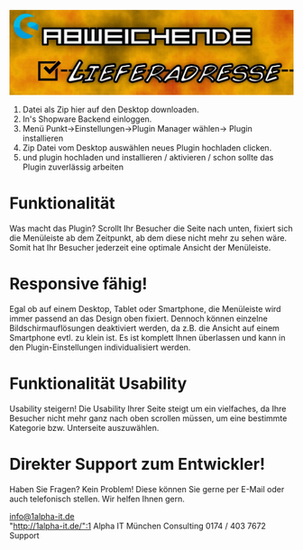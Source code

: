 ![Shopware Plugin](https://raw.githubusercontent.com/AlphaSoftwareSolutions/alternativeLieferadresseEntfernen/master/backgrounder1.png)

1. Datei als Zip hier auf den Desktop downloaden.
1. In's Shopware Backend einloggen.
1. Menü Punkt->Einstellungen->Plugin Manager wählen-> Plugin installieren
1. Zip Datei vom Desktop auswählen neues Plugin hochladen clicken.
1. und plugin hochladen und installieren / aktivieren / schon sollte das Plugin zuverlässig arbeiten



# Funktionalität
Was macht das Plugin?
Scrollt Ihr Besucher die Seite nach unten, fixiert sich die Menüleiste ab dem Zeitpunkt, ab dem diese nicht mehr zu sehen wäre. Somit hat Ihr Besucher jederzeit eine optimale Ansicht der Menüleiste.

# Responsive fähig!
Egal ob auf einem Desktop, Tablet oder Smartphone, die Menüleiste wird immer passend an das Design oben fixiert. Dennoch können einzelne Bildschirmauflösungen deaktiviert werden, da z.B. die Ansicht auf einem Smartphone evtl. zu klein ist. Es ist komplett Ihnen überlassen und kann in den Plugin-Einstellungen individualisiert werden.

# Funktionalität Usability
Usability steigern!
Die Usability Ihrer Seite steigt um ein vielfaches, da Ihre Besucher nicht mehr ganz nach oben scrollen müssen, um eine bestimmte Kategorie bzw. Unterseite auszuwählen.

# Direkter Support zum Entwickler!
Haben Sie Fragen? Kein Problem! Diese können Sie gerne per E-Mail oder auch telefonisch stellen. Wir helfen Ihnen gern.

info@1alpha-it.de  
"http://1alpha-it.de/":1 Alpha IT München Consulting
0174 / 403 7672 Support
